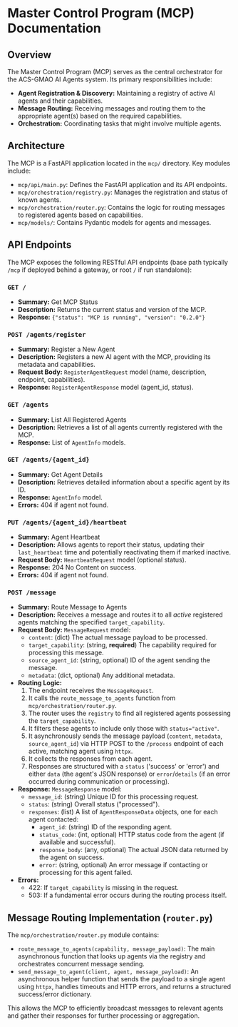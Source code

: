 # Master Control Program (MCP) Documentation

## Overview

The Master Control Program (MCP) serves as the central orchestrator for the ACS-GMAO AI Agents system. Its primary responsibilities include:

- **Agent Registration & Discovery:** Maintaining a registry of active AI agents and their capabilities.
- **Message Routing:** Receiving messages and routing them to the appropriate agent(s) based on the required capabilities.
- **Orchestration:** Coordinating tasks that might involve multiple agents.

## Architecture

The MCP is a FastAPI application located in the `mcp/` directory. Key modules include:

- `mcp/api/main.py`: Defines the FastAPI application and its API endpoints.
- `mcp/orchestration/registry.py`: Manages the registration and status of known agents.
- `mcp/orchestration/router.py`: Contains the logic for routing messages to registered agents based on capabilities.
- `mcp/models/`: Contains Pydantic models for agents and messages.

## API Endpoints

The MCP exposes the following RESTful API endpoints (base path typically `/mcp` if deployed behind a gateway, or root `/` if run standalone):

### `GET /`
- **Summary:** Get MCP Status
- **Description:** Returns the current status and version of the MCP.
- **Response:** `{"status": "MCP is running", "version": "0.2.0"}`

### `POST /agents/register`
- **Summary:** Register a New Agent
- **Description:** Registers a new AI agent with the MCP, providing its metadata and capabilities.
- **Request Body:** `RegisterAgentRequest` model (name, description, endpoint, capabilities).
- **Response:** `RegisterAgentResponse` model (agent_id, status).

### `GET /agents`
- **Summary:** List All Registered Agents
- **Description:** Retrieves a list of all agents currently registered with the MCP.
- **Response:** List of `AgentInfo` models.

### `GET /agents/{agent_id}`
- **Summary:** Get Agent Details
- **Description:** Retrieves detailed information about a specific agent by its ID.
- **Response:** `AgentInfo` model.
- **Errors:** 404 if agent not found.

### `PUT /agents/{agent_id}/heartbeat`
- **Summary:** Agent Heartbeat
- **Description:** Allows agents to report their status, updating their `last_heartbeat` time and potentially reactivating them if marked inactive.
- **Request Body:** `HeartbeatRequest` model (optional status).
- **Response:** 204 No Content on success.
- **Errors:** 404 if agent not found.

### `POST /message`
- **Summary:** Route Message to Agents
- **Description:** Receives a message and routes it to all *active* registered agents matching the specified `target_capability`.
- **Request Body:** `MessageRequest` model:
    - `content`: (dict) The actual message payload to be processed.
    - `target_capability`: (string, **required**) The capability required for processing this message.
    - `source_agent_id`: (string, optional) ID of the agent sending the message.
    - `metadata`: (dict, optional) Any additional metadata.
- **Routing Logic:** 
    1. The endpoint receives the `MessageRequest`.
    2. It calls the `route_message_to_agents` function from `mcp/orchestration/router.py`.
    3. The router uses the `registry` to find all registered agents possessing the `target_capability`.
    4. It filters these agents to include only those with `status="active"`.
    5. It asynchronously sends the message payload (`content`, `metadata`, `source_agent_id`) via HTTP POST to the `/process` endpoint of each active, matching agent using `httpx`.
    6. It collects the responses from each agent.
    7. Responses are structured with a `status` ('success' or 'error') and either `data` (the agent's JSON response) or `error`/`details` (if an error occurred during communication or processing).
- **Response:** `MessageResponse` model:
    - `message_id`: (string) Unique ID for this processing request.
    - `status`: (string) Overall status ("processed").
    - `responses`: (list) A list of `AgentResponseData` objects, one for each agent contacted:
        - `agent_id`: (string) ID of the responding agent.
        - `status_code`: (int, optional) HTTP status code from the agent (if available and successful).
        - `response_body`: (any, optional) The actual JSON data returned by the agent on success.
        - `error`: (string, optional) An error message if contacting or processing for this agent failed.
- **Errors:**
    - 422: If `target_capability` is missing in the request.
    - 503: If a fundamental error occurs during the routing process itself.

## Message Routing Implementation (`router.py`)

The `mcp/orchestration/router.py` module contains:

- `route_message_to_agents(capability, message_payload)`: The main asynchronous function that looks up agents via the registry and orchestrates concurrent message sending.
- `send_message_to_agent(client, agent, message_payload)`: An asynchronous helper function that sends the payload to a single agent using `httpx`, handles timeouts and HTTP errors, and returns a structured success/error dictionary.

This allows the MCP to efficiently broadcast messages to relevant agents and gather their responses for further processing or aggregation. 